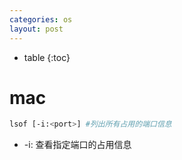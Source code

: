 ```yaml
---
categories: os
layout: post
---
```


- table
{:toc}



# mac

```sh
lsof [-i:<port>] #列出所有占用的端口信息
```

- -i: 查看指定端口的占用信息

